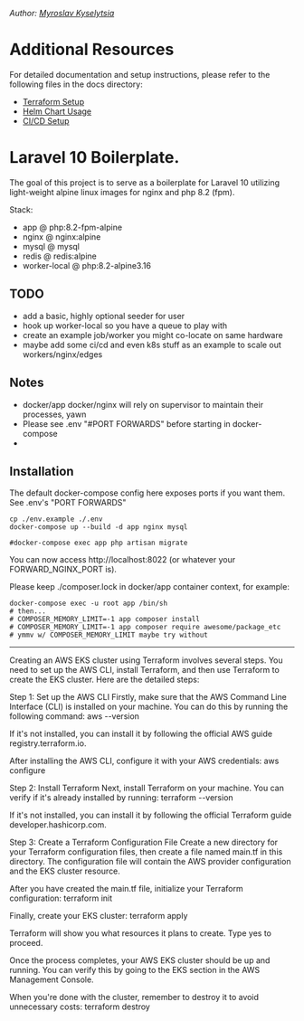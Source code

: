 *Author: [Myroslav Kyselytsia](mirik12mirik@gmail.com)*

# Additional Resources
For detailed documentation and setup instructions, please refer to the following files in the docs directory:

- [Terraform Setup ](docs/tf.md)
- [Helm Chart Usage ](docs/helm.md)
- [CI/CD Setup ](docs/cicd.md)

# Laravel 10 Boilerplate.

The goal of this project is to serve as a boilerplate for Laravel 10
utilizing light-weight alpine linux images for nginx and php 8.2 (fpm).

Stack:

- app @ php:8.2-fpm-alpine
- nginx @ nginx:alpine
- mysql @ mysql
- redis @ redis:alpine
- worker-local @ php:8.2-alpine3.16

## TODO

- add a basic, highly optional seeder for user
- hook up worker-local so you have a queue to play with
- create an example job/worker you might co-locate on same hardware
- maybe add some ci/cd and even k8s stuff as an example to scale out workers/nginx/edges

## Notes

- docker/app docker/nginx will rely on supervisor to maintain their processes, yawn
- Please see .env "#PORT FORWARDS" before starting in docker-compose
-

## Installation

The default docker-compose config here exposes ports if you want them.  See .env's "PORT FORWARDS"

```shell
cp ./env.example ./.env
docker-compose up --build -d app nginx mysql

#docker-compose exec app php artisan migrate
```

You can now access http://localhost:8022 (or whatever your FORWARD_NGINX_PORT is).

Please keep ./composer.lock in docker/app container context, for example:

```shell
docker-compose exec -u root app /bin/sh
# then...
# COMPOSER_MEMORY_LIMIT=-1 app composer install
# COMPOSER_MEMORY_LIMIT=-1 app composer require awesome/package_etc
# ymmv w/ COMPOSER_MEMORY_LIMIT maybe try without
```

-------------


Creating an AWS EKS cluster using Terraform involves several steps. You need to set up the AWS CLI, install Terraform, and then use Terraform to create the EKS cluster. Here are the detailed steps:

Step 1: Set up the AWS CLI
Firstly, make sure that the AWS Command Line Interface (CLI) is installed on your machine. You can do this by running the following command:
aws --version

If it's not installed, you can install it by following the official AWS guide registry.terraform.io.

After installing the AWS CLI, configure it with your AWS credentials:
aws configure

Step 2: Install Terraform
Next, install Terraform on your machine. You can verify if it's already installed by running:
terraform --version

If it's not installed, you can install it by following the official Terraform guide developer.hashicorp.com.

Step 3: Create a Terraform Configuration File
Create a new directory for your Terraform configuration files, then create a file named main.tf in this directory. The configuration file will contain the AWS provider configuration and the EKS cluster resource.

After you have created the main.tf file, initialize your Terraform configuration:
terraform init

Finally, create your EKS cluster:
terraform apply

Terraform will show you what resources it plans to create. Type yes to proceed.

Once the process completes, your AWS EKS cluster should be up and running. You can verify this by going to the EKS section in the AWS Management Console.

When you're done with the cluster, remember to destroy it to avoid unnecessary costs:
terraform destroy


